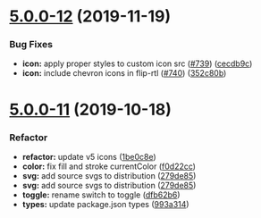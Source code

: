 # [5.0.0-12](https://github.com/ionic-team/ionicons/compare/v5.0.0-11...v5.0.0-12) (2019-11-19)


### Bug Fixes

* **icon:** apply proper styles to custom icon src ([#739](https://github.com/ionic-team/ionicons/issues/739)) ([cecdb9c](https://github.com/ionic-team/ionicons/commit/cecdb9c0cd7b0cc9d190ffe4fbd5bbee18ee147b))
* **icon:** include chevron icons in flip-rtl ([#740](https://github.com/ionic-team/ionicons/issues/740)) ([352c80b](https://github.com/ionic-team/ionicons/commit/352c80b8b61cbc510038974120d8bb7c68b3d7a9))


# [5.0.0-11](https://github.com/ionic-team/ionicons/compare/v5.0.0-0...v5.0.0-11) (2019-10-18)

### Refactor

* **refactor:** update v5 icons ([1be0c8e](https://github.com/ionic-team/ionicons/commit/1be0c8eb219c76b18baba25596251cdec78ac9b4))
* **color:** fix fill and stroke currentColor ([f0d22cc](https://github.com/ionic-team/ionicons/commit/f0d22cc))
* **svg:** add source svgs to distribution ([279de85](https://github.com/ionic-team/ionicons/commit/279de85))
* **svg:** add source svgs to distribution ([279de85](https://github.com/ionic-team/ionicons/commit/279de8512ce91b1c20cc68c016dce31d779959b0))
* **toggle:** rename switch to toggle ([dfb62b6](https://github.com/ionic-team/ionicons/commit/dfb62b67e05ce396b4fb7b0e149c6ce19010b13a))
* **types:** update package.json types ([993a314](https://github.com/ionic-team/ionicons/commit/993a314eb6383cba906b997f7631c9c14523c670))
